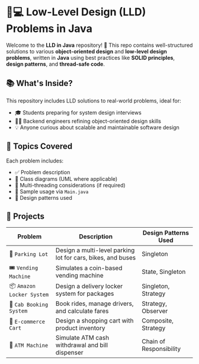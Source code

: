 # 🚗💻 Low-Level Design (LLD) Problems in Java

Welcome to the **LLD in Java** repository! 🎯 This repo contains well-structured solutions to various **object-oriented design** and **low-level design problems**, written in **Java** using best practices like **SOLID principles**, **design patterns**, and **thread-safe code**.


## 📚 What's Inside?

This repository includes LLD solutions to real-world problems, ideal for:

- 🎓 Students preparing for system design interviews
- 🧑‍💻 Backend engineers refining object-oriented design skills
- 💡 Anyone curious about scalable and maintainable software design


## 🧩 Topics Covered

Each problem includes:

- ✅ Problem description
- 🧱 Class diagrams (UML where applicable)
- 🧵 Multi-threading considerations (if required)
- 🧪 Sample usage via `Main.java`
- 🧰 Design patterns used


## 🚀 Projects

| Problem | Description | Design Patterns Used |
|--------|-------------|----------------------|
| 🚗 `Parking Lot` | Design a multi-level parking lot for cars, bikes, and buses | Singleton |
| 🎟️ `Vending Machine` | Simulates a coin-based vending machine | State, Singleton  |
| 📦 `Amazon Locker System` | Design a delivery locker system for packages | Singleton, Strategy |
| 🛵 `Cab Booking System` | Book rides, manage drivers, and calculate fares | Strategy, Observer |
| 🛒 `E-commerce Cart` | Design a shopping cart with product inventory | Composite, Strategy |
| 🏦 `ATM Machine` | Simulate ATM cash withdrawal and bill dispenser | Chain of Responsibility |
